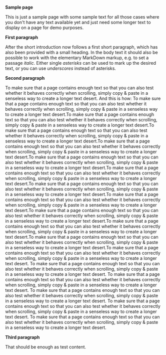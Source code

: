 **Sample page**

This is just a sample page with some sample text for all those cases where you don't have any text available yet and just need some longer text to display on a page for demo purposes.

**First paragraph**

After the short introduction now follows a first short paragraph, which has also been provided with a small heading. In the body text it should also be possible to work with the elementary MarkDown markup, e.g. to set a passage *italic*.
Either single *asterisks* can be used to mark up the desired text, or you can use _underscores_ instead of asterisks.

**Second paragraph**

To make sure that a page contains enough text so that you can also test whether it behaves correctly when scrolling, simply copy & paste in a senseless way to create a longer text desert. And this is how: To make sure that a page contains enough text so that you can also test whether it behaves correctly when scrolling, simply copy & paste in a senseless way to create a longer text desert.To make sure that a page contains enough text so that you can also test whether it behaves correctly when scrolling, simply copy & paste in a senseless way to create a longer text desert.To make sure that a page contains enough text so that you can also test whether it behaves correctly when scrolling, simply copy & paste in a senseless way to create a longer text desert.To make sure that a page contains enough text so that you can also test whether it behaves correctly when scrolling, simply copy & paste in a senseless way to create a longer text desert.To make sure that a page contains enough text so that you can also test whether it behaves correctly when scrolling, simply copy & paste in a senseless way to create a longer text desert.To make sure that a page contains enough text so that you can also test whether it behaves correctly when scrolling, simply copy & paste in a senseless way to create a longer text desert.To make sure that a page contains enough text so that you can also test whether it behaves correctly when scrolling, simply copy & paste in a senseless way to create a longer text desert.To make sure that a page contains enough text so that you can also test whether it behaves correctly when scrolling, simply copy & paste in a senseless way to create a longer text desert.To make sure that a page contains enough text so that you can also test whether it behaves correctly when scrolling, simply copy & paste in a senseless way to create a longer text desert.To make sure that a page contains enough text so that you can also test whether it behaves correctly when scrolling, simply copy & paste in a senseless way to create a longer text desert.To make sure that a page contains enough text so that you can also test whether it behaves correctly when scrolling, simply copy & paste in a senseless way to create a longer text desert.To make sure that a page contains enough text so that you can also test whether it behaves correctly when scrolling, simply copy & paste in a senseless way to create a longer text desert. To make sure that a page contains enough text so that you can also test whether it behaves correctly when scrolling, simply copy & paste in a senseless way to create a longer text desert. To make sure that a page contains enough text so that you can also test whether it behaves correctly when scrolling, simply copy & paste in a senseless way to create a longer text desert. To make sure that a page contains enough text so that you can also test whether it behaves correctly when scrolling, simply copy & paste in a senseless way to create a longer text desert. To make sure that a page contains enough text so that you can also test whether it behaves correctly when scrolling, simply copy & paste in a senseless way to create a longer text desert. To make sure that a page contains enough text so that you can also test whether it behaves correctly when scrolling, simply copy & paste in a senseless way to create a longer text desert.

**Third paragraph**

That should be enough as test content.
